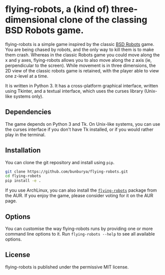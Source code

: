 # flying-robots, a (kind of) three-dimensional clone of the classing BSD Robots game.

flying-robots is a simple game inspired by the classic [BSD Robots](https://man.openbsd.org/robots) game. You are
being chased by robots, and the only way to kill them is to make them crash. Whereas in the classic Robots game you
could move along the x and y axes, flying-robots allows you to also move along the z axis (ie, perpendicular to the
screen). While movement is in three dimensions, the 2D view of the classic robots game is retained, with the player able
to view one z-level at a time.

It is written in Python 3. It has a cross-platform graphical interface, written using Tkinter, and a textual interface,
which uses the curses library (Unix-like systems only).

## Dependencies

The game depends on Python 3 and Tk. On Unix-like systems, you can use the curses interface if you don't have Tk
installed, or if you would rather play in the terminal.

## Installation

You can clone the git repository and install using `pip`.

```bash
git clone https://github.com/bunburya/flying-robots.git
cd flying-robots
pip install -e .
```

If you use ArchLinux, you can also install the [`flying-robots`](https://aur.archlinux.org/packages/flying-robots/)
package from the AUR. If you enjoy the game, please consider voting for it on the AUR page.

## Options

You can customise the way flying-robots runs by providing one or more command line options to it. Run
`flying-robots --help` to see all available options. 

## License

flying-robots is published under the permissive MIT license.
